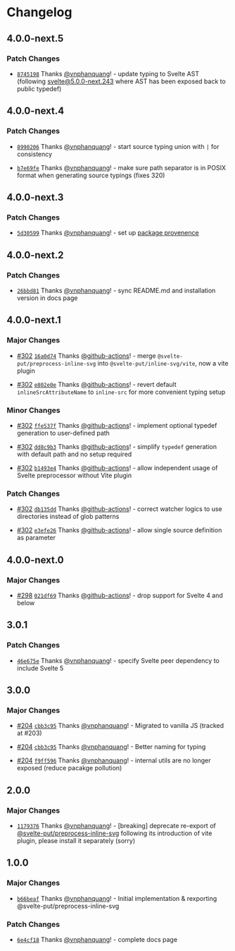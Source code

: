 # Changelog

## 4.0.0-next.5

### Patch Changes

- [`8745198`](https://github.com/vnphanquang/svelte-put/commit/874519803cc04f1124d7d028ab5029937bf921f3) Thanks [@vnphanquang](https://github.com/vnphanquang)! - update typing to Svelte AST (following [svelte@5.0.0-next.243](https://github.com/sveltejs/svelte/releases/tag/svelte%405.0.0-next.243) where AST has been exposed back to public typedef)

## 4.0.0-next.4

### Patch Changes

- [`8990206`](https://github.com/vnphanquang/svelte-put/commit/89902067a60ebe05a18b34c6fbb0eb8ba1a965a1) Thanks [@vnphanquang](https://github.com/vnphanquang)! - start source typing union with `|` for consistency

- [`b7e69fe`](https://github.com/vnphanquang/svelte-put/commit/b7e69fe31946fe875454f764ec4a81f377ad7603) Thanks [@vnphanquang](https://github.com/vnphanquang)! - make sure path separator is in POSIX format when generating source typings (fixes 320)

## 4.0.0-next.3

### Patch Changes

- [`5d30599`](https://github.com/vnphanquang/svelte-put/commit/5d3059929a1846fae63e8e35a1423544321f55cc) Thanks [@vnphanquang](https://github.com/vnphanquang)! - set up [package provenence](https://docs.npmjs.com/generating-provenance-statements#publishing-packages-with-provenance-via-github-actions)

## 4.0.0-next.2

### Patch Changes

- [`26bbd81`](https://github.com/vnphanquang/svelte-put/commit/26bbd813c1e65ead04d5d6bcb29b97a34045646b) Thanks [@vnphanquang](https://github.com/vnphanquang)! - sync README.md and installation version in docs page

## 4.0.0-next.1

### Major Changes

- [#302](https://github.com/vnphanquang/svelte-put/pull/302) [`16a0d74`](https://github.com/vnphanquang/svelte-put/commit/16a0d744b28d1a9c9f2d50328d84c90432b1946e) Thanks [@github-actions](https://github.com/apps/github-actions)! - merge `@svelte-put/preprocess-inline-svg` into `@svelte-put/inline-svg/vite`, now a vite plugin

- [#302](https://github.com/vnphanquang/svelte-put/pull/302) [`e802e0e`](https://github.com/vnphanquang/svelte-put/commit/e802e0ede6c22186c33a57b052114087a0433585) Thanks [@github-actions](https://github.com/apps/github-actions)! - revert default `inlineSrcAttributeName` to `inline-src` for more convenient typing setup

### Minor Changes

- [#302](https://github.com/vnphanquang/svelte-put/pull/302) [`ffe537f`](https://github.com/vnphanquang/svelte-put/commit/ffe537fc9296c11a5782e8e34d6a746658be6226) Thanks [@github-actions](https://github.com/apps/github-actions)! - implement optional typedef generation to user-defined path

- [#302](https://github.com/vnphanquang/svelte-put/pull/302) [`dd8c9b3`](https://github.com/vnphanquang/svelte-put/commit/dd8c9b34fd360f37a47217b6b69409a5b288c490) Thanks [@github-actions](https://github.com/apps/github-actions)! - simplify `typedef` generation with default path and no setup required

- [#302](https://github.com/vnphanquang/svelte-put/pull/302) [`b1493e4`](https://github.com/vnphanquang/svelte-put/commit/b1493e418200a70b29a250048d2ab131887ac671) Thanks [@github-actions](https://github.com/apps/github-actions)! - allow independent usage of Svelte preprocessor without Vite plugin

### Patch Changes

- [#302](https://github.com/vnphanquang/svelte-put/pull/302) [`db135dd`](https://github.com/vnphanquang/svelte-put/commit/db135dd83a183115c98a462d525b5cae4ca55474) Thanks [@github-actions](https://github.com/apps/github-actions)! - correct watcher logics to use directories instead of glob patterns

- [#302](https://github.com/vnphanquang/svelte-put/pull/302) [`e3efe26`](https://github.com/vnphanquang/svelte-put/commit/e3efe260d8c909b530bf5f5b024fbebdf1fb2b6c) Thanks [@github-actions](https://github.com/apps/github-actions)! - allow single source definition as parameter

## 4.0.0-next.0

### Major Changes

- [#298](https://github.com/vnphanquang/svelte-put/pull/298) [`021df69`](https://github.com/vnphanquang/svelte-put/commit/021df69843737226e4a147ff963df54463d81a77) Thanks [@github-actions](https://github.com/apps/github-actions)! - drop support for Svelte 4 and below

## 3.0.1

### Patch Changes

- [`46e675e`](https://github.com/vnphanquang/svelte-put/commit/46e675e05e87ca042af231cd059dc944cd6080d5) Thanks [@vnphanquang](https://github.com/vnphanquang)! - specify Svelte peer dependency to include Svelte 5

## 3.0.0

### Major Changes

- [#204](https://github.com/vnphanquang/svelte-put/pull/204) [`cbb3c95`](https://github.com/vnphanquang/svelte-put/commit/cbb3c95408971b114edcf22ef3f930912f3144f5) Thanks [@vnphanquang](https://github.com/vnphanquang)! - Migrated to vanilla JS (tracked at #203)

- [#204](https://github.com/vnphanquang/svelte-put/pull/204) [`cbb3c95`](https://github.com/vnphanquang/svelte-put/commit/cbb3c95408971b114edcf22ef3f930912f3144f5) Thanks [@vnphanquang](https://github.com/vnphanquang)! - Better naming for typing

- [#204](https://github.com/vnphanquang/svelte-put/pull/204) [`f9ff596`](https://github.com/vnphanquang/svelte-put/commit/f9ff5968a9ffdfbdcb4988afcb6068fbe6069f07) Thanks [@vnphanquang](https://github.com/vnphanquang)! - internal utils are no longer exposed (reduce pacakge pollution)

## 2.0.0

### Major Changes

- [`1179376`](https://github.com/vnphanquang/svelte-put/commit/11793763c6579ed092a114eea0e8fc6f56f3a845) Thanks [@vnphanquang](https://github.com/vnphanquang)! - [breaking] deprecate re-export of [@svelte-put/preprocess-inline-svg](https://svelte-put.vnphanquang.com/docs/preprocess-inline-svg) following its introduction of vite plugin, please install it separately (sorry)

## 1.0.0

### Major Changes

- [`b66beaf`](https://github.com/vnphanquang/svelte-put/commit/b66beaf82a936b5d94cac6b81854bf3cce4f0586) Thanks [@vnphanquang](https://github.com/vnphanquang)! - Initial implementation & rexporting @svelte-put/preprocess-inline-svg

### Patch Changes

- [`6e4cf18`](https://github.com/vnphanquang/svelte-put/commit/6e4cf18abb09f1194f030763631747e521514912) Thanks [@vnphanquang](https://github.com/vnphanquang)! - complete docs page
